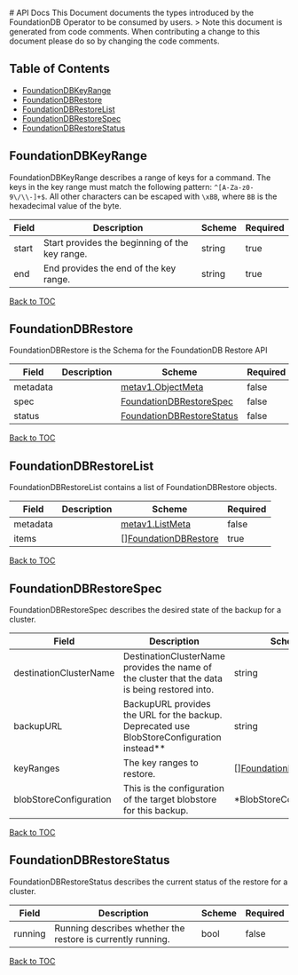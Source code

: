 <br>
# API Docs
This Document documents the types introduced by the FoundationDB Operator to be consumed by users.
> Note this document is generated from code comments. When contributing a change to this document please do so by changing the code comments.

## Table of Contents
* [FoundationDBKeyRange](#foundationdbkeyrange)
* [FoundationDBRestore](#foundationdbrestore)
* [FoundationDBRestoreList](#foundationdbrestorelist)
* [FoundationDBRestoreSpec](#foundationdbrestorespec)
* [FoundationDBRestoreStatus](#foundationdbrestorestatus)

## FoundationDBKeyRange

FoundationDBKeyRange describes a range of keys for a command.  The keys in the key range must match the following pattern: `^[A-Za-z0-9\/\\-]+$`. All other characters can be escaped with `\xBB`, where `BB` is the hexadecimal value of the byte.

| Field | Description | Scheme | Required |
| ----- | ----------- | ------ | -------- |
| start | Start provides the beginning of the key range. | string | true |
| end | End provides the end of the key range. | string | true |

[Back to TOC](#table-of-contents)

## FoundationDBRestore

FoundationDBRestore is the Schema for the FoundationDB Restore API

| Field | Description | Scheme | Required |
| ----- | ----------- | ------ | -------- |
| metadata |  | [metav1.ObjectMeta](https://kubernetes.io/docs/reference/generated/kubernetes-api/v1.17/#objectmeta-v1-meta) | false |
| spec |  | [FoundationDBRestoreSpec](#foundationdbrestorespec) | false |
| status |  | [FoundationDBRestoreStatus](#foundationdbrestorestatus) | false |

[Back to TOC](#table-of-contents)

## FoundationDBRestoreList

FoundationDBRestoreList contains a list of FoundationDBRestore objects.

| Field | Description | Scheme | Required |
| ----- | ----------- | ------ | -------- |
| metadata |  | [metav1.ListMeta](https://kubernetes.io/docs/reference/generated/kubernetes-api/v1.17/#listmeta-v1-meta) | false |
| items |  | [][FoundationDBRestore](#foundationdbrestore) | true |

[Back to TOC](#table-of-contents)

## FoundationDBRestoreSpec

FoundationDBRestoreSpec describes the desired state of the backup for a cluster.

| Field | Description | Scheme | Required |
| ----- | ----------- | ------ | -------- |
| destinationClusterName | DestinationClusterName provides the name of the cluster that the data is being restored into. | string | true |
| backupURL | BackupURL provides the URL for the backup. Deprecated use BlobStoreConfiguration instead** | string | true |
| keyRanges | The key ranges to restore. | [][FoundationDBKeyRange](#foundationdbkeyrange) | false |
| blobStoreConfiguration | This is the configuration of the target blobstore for this backup. | *BlobStoreConfiguration | false |

[Back to TOC](#table-of-contents)

## FoundationDBRestoreStatus

FoundationDBRestoreStatus describes the current status of the restore for a cluster.

| Field | Description | Scheme | Required |
| ----- | ----------- | ------ | -------- |
| running | Running describes whether the restore is currently running. | bool | false |

[Back to TOC](#table-of-contents)
